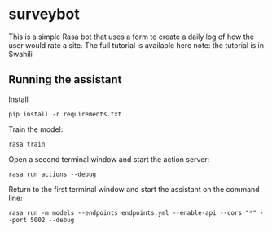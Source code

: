 # surveybot
This is a simple Rasa bot that uses a form to create a daily log of how the user would rate a site. The full tutorial is available here note: the tutorial is in Swahili

## Running the assistant
Install 

``pip install -r requirements.txt``


 Train the model:

``rasa train``

Open a second terminal window and start the action server:

``rasa run actions --debug``

Return to the first terminal window and start the assistant on the command line:

``rasa run -m models --endpoints endpoints.yml --enable-api --cors "*" --port 5002 --debug``


